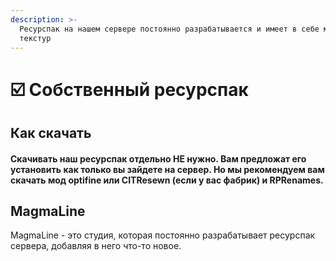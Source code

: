 ```yaml
---
description: >-
  Ресурспак на нашем сервере постоянно разрабатывается и имеет в себе множество
  текстур
---
```


# ☑️ Собственный ресурспак

## Как скачать

#### Скачивать наш ресурспак отдельно НЕ нужно. Вам предложат его установить как только вы зайдете на сервер. Но мы рекомендуем вам скачать мод optifine или CITResewn (если у вас фабрик) и RPRenames.

## MagmaLine

MagmaLine - это студия, которая постоянно разрабатывает ресурспак сервера, добавляя в него что-то новое.
